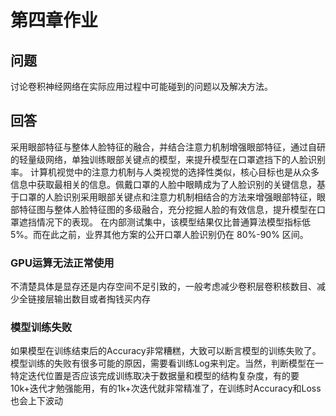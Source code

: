 # 第四章作业

## 问题

讨论卷积神经网络在实际应用过程中可能碰到的问题以及解决方法。

## 回答

采用眼部特征与整体人脸特征的融合，并结合注意力机制增强眼部特征，通过自研的轻量级网络，单独训练眼部关键点的模型，来提升模型在口罩遮挡下的人脸识别率。
计算机视觉中的注意力机制与人类视觉的选择性类似，核心目标也是从众多信息中获取最相关的信息。佩戴口罩的人脸中眼睛成为了人脸识别的关键信息，基于口罩的人脸识别采用眼部关键点和注意力机制相结合的方法来增强眼部特征，眼部特征图与整体人脸特征图的多级融合，充分挖掘人脸的有效信息，提升模型在口罩遮挡情况下的表现。
在内部测试集中，该模型结果仅比普通算法模型指标低 5%。而在此之前，业界其他方案的公开口罩人脸识别仍在 80%-90% 区间。

### GPU运算无法正常使用

不清楚具体是显存还是内存空间不足引致的，一般考虑减少卷积层卷积核数目、减少全链接层输出数目或者掏钱买内存

### 模型训练失败

如果模型在训练结束后的Accuracy非常糟糕，大致可以断言模型的训练失败了。模型训练的失败有很多可能的原因，需要看训练Log来判定。当然，判断模型在一特定迭代位置是否应该完成训练取决于数据量和模型的结构复杂度，有的要10k+迭代才勉强能用，有的1k+次迭代就非常精准了，在训练时Accuracy和Loss也会上下波动



